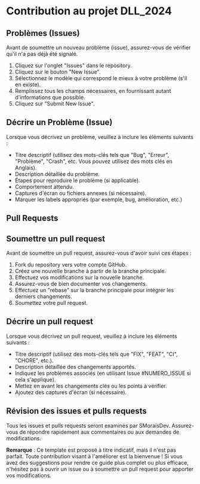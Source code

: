# Contribution au projet DLL_2024

## Problèmes (Issues)

Avant de soumettre un nouveau problème (issue), assurez-vous de vérifier qu'il n'a pas déjà été signalé.

1. Cliquez sur l'onglet "Issues" dans le repository.
2. Cliquez sur le bouton "New Issue".
3. Sélectionnez le modèle qui correspond le mieux à votre problème (s'il en existe).
4. Remplissez tous les champs nécessaires, en fournissant autant d'informations que possible.
5. Cliquez sur "Submit New Issue".

## Décrire un Problème (Issue)

Lorsque vous décrivez un problème, veuillez à inclure les éléments suivants :

* Titre descriptif (utilisez des mots-clés tels que "Bug", "Erreur", "Problème", "Crash", etc. Vous pouvez utilisez des mots clés en Anglais).
* Description détaillée du problème.
* Étapes pour reproduire le problème (si applicable).
* Comportement attendu.
* Captures d'écran ou fichiers annexes (si nécessaire).
* Marquer les labels appropriés (par exemple, bug, amélioration, etc.)

## Pull Requests

## Soumettre un pull request

Avant de soumettre un pull request, assurez-vous d'avoir suivi ces étapes :

1. Fork du repository vers votre compte GitHub.
2. Créez une nouvelle branche à partir de la branche principale.
3. Effectuez vos modifications sur la nouvelle branche.
4. Assurez-vous de bien documenter vos changements.
5. Effectuez un "rebase" sur la branche principale pour intégrer les derniers changements.
6. Soumettez votre pull request.

## Décrire un pull request

Lorsque vous décrivez un pull request, veuillez à inclure les éléments suivants :

* Titre descriptif (utilisez des mots-clés tels que "FIX", "FEAT", "CI", "CHORE", etc.).
* Description détaillée des changements apportés.
* Indiquez les problèmes associés (en utilisant Issue #NUMERO_ISSUE si cela s'applique).
* Mettez en avant les changements clés ou les points à vérifier.
* Ajoutez des captures d'écran (si nécessaire).

## Révision des issues et pulls requests

Tous les issues et pulls requests seront examinés par SMoraisDev. Assurez-vous de répondre rapidement aux commentaires ou aux demandes de modifications.

**Remarque** : Ce template est proposé à titre indicatif, mais il n'est pas parfait. Toute contribution visant à l'améliorer est la bienvenue ! Si vous avez des suggestions pour rendre ce guide plus complet ou plus efficace, n'hésitez pas à ouvrir un issue ou à soumettre un pull request pour apporter vos modifications.